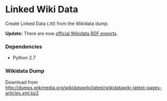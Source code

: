 Linked Wiki Data
===

Create Linked Data (.ttl) from the Wikidata dump.

**Update:** There are now [official Wikidata RDF exports](https://tools.wmflabs.org/wikidata-exports/rdf/).


### Dependencies

* Python 2.7


### Wikidata Dump

Download from http://dumps.wikimedia.org/wikidatawiki/latest/wikidatawiki-latest-pages-articles.xml.bz2
